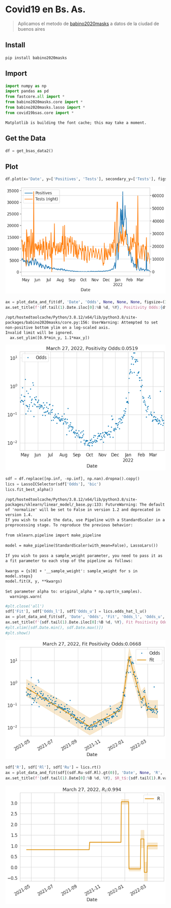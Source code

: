 # Covid19 en Bs. As.
> Aplicamos el metodo de <a href='https://github.com/ababino/babino2020masks'>babino2020masks</a> a datos de la ciudad de buenos aires


## Install

`pip install babino2020masks`

## Import

```python
import numpy as np
import pandas as pd
from fastcore.all import *
from babino2020masks.core import *
from babino2020masks.lasso import *
from covid19bsas.core import *
```

    Matplotlib is building the font cache; this may take a moment.


## Get the Data

```python
df = get_bsas_data2()
```

## Plot

```python
df.plot(x='Date', y=['Positives', 'Tests'], secondary_y=['Tests'], figsize=(10, 7));
```


    
![png](docs/images/output_7_0.png)
    


```python
ax = plot_data_and_fit(df, 'Date', 'Odds', None, None, None, figsize=(10, 7))
ax.set_title(f'{df.tail(1).Date.iloc[0]:%B %d, %Y}, Positivity Odds:{df.tail(1).Odds.values[0]:2.3}');
```

    /opt/hostedtoolcache/Python/3.8.12/x64/lib/python3.8/site-packages/babino2020masks/core.py:156: UserWarning: Attempted to set non-positive bottom ylim on a log-scaled axis.
    Invalid limit will be ignored.
      ax.set_ylim([0.9*min_y, 1.1*max_y])



    
![png](docs/images/output_8_1.png)
    


```python
sdf = df.replace([np.inf, -np.inf], np.nan).dropna().copy()
lics = LassoICSelector(sdf['Odds'], 'bic')
lics.fit_best_alpha()
```

    /opt/hostedtoolcache/Python/3.8.12/x64/lib/python3.8/site-packages/sklearn/linear_model/_base.py:133: FutureWarning: The default of 'normalize' will be set to False in version 1.2 and deprecated in version 1.4.
    If you wish to scale the data, use Pipeline with a StandardScaler in a preprocessing stage. To reproduce the previous behavior:
    
    from sklearn.pipeline import make_pipeline
    
    model = make_pipeline(StandardScaler(with_mean=False), LassoLars())
    
    If you wish to pass a sample_weight parameter, you need to pass it as a fit parameter to each step of the pipeline as follows:
    
    kwargs = {s[0] + '__sample_weight': sample_weight for s in model.steps}
    model.fit(X, y, **kwargs)
    
    Set parameter alpha to: original_alpha * np.sqrt(n_samples). 
      warnings.warn(


```python
#plt.close('all')
sdf['Fit'], sdf['Odds_l'], sdf['Odds_u'] = lics.odds_hat_l_u()
ax = plot_data_and_fit(sdf, 'Date', 'Odds', 'Fit', 'Odds_l', 'Odds_u', figsize=(10, 7))
ax.set_title(f'{sdf.tail(1).Date.iloc[0]:%B %d, %Y}, Fit Positivity Odds:{sdf.tail(1).Fit.values[0]:2.3}');
#plt.xlim([sdf.Date.min(), sdf.Date.max()])
#plt.show()
```


    
![png](docs/images/output_10_0.png)
    


```python
sdf['R'], sdf['Rl'], sdf['Ru'] = lics.rt()
ax = plot_data_and_fit(sdf[(sdf.Ru-sdf.Rl).gt(0)], 'Date', None, 'R', 'Rl', 'Ru', figsize=(10, 7), logy=False, palette=[colorblind[1],colorblind[1]])
ax.set_title(f'{sdf.tail(1).Date[0]:%B %d, %Y}, $R_t$:{sdf.tail(1).R.values[0]:2.3}');
```


    
![png](docs/images/output_11_0.png)
    

